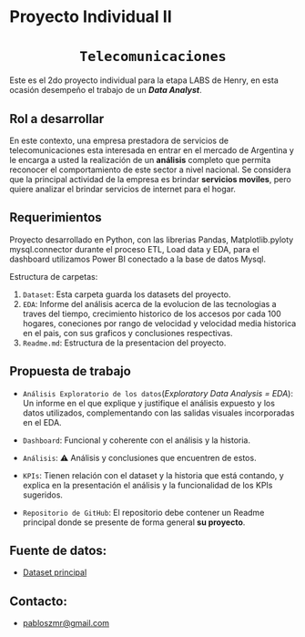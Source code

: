 # Proyecto Individual II

# <h1 align="center">**`Telecomunicaciones`**</h1>


Este es el 2do proyecto individual para la etapa LABS de Henry, en esta ocasión desempeño el trabajo de un ***Data Analyst***.

## Rol a desarrollar

En este contexto, una empresa prestadora de servicios de telecomunicaciones esta interesada en entrar en el mercado de Argentina y le encarga a usted la realización de un **análisis** completo que permita reconocer el comportamiento de este sector a nivel nacional. Se considera que la principal actividad de la empresa es brindar **servicios moviles**, pero quiere analizar el brindar servicios de internet para el hogar.

## Requerimientos
Proyecto desarrollado en Python, con las librerias Pandas, Matplotlib.pyloty mysql.connector durante el proceso ETL, Load data y EDA, para el dashboard utilizamos Power BI conectado a la base de datos Mysql.

Estructura de carpetas:

1. `Dataset`: Esta carpeta guarda los datasets del proyecto.
2. `EDA`: Informe del análisis acerca de la evolucion de las tecnologias a traves del tiempo, crecimiento historico de los accesos por cada 100 hogares, coneciones por rango de velocidad y velocidad media historica en el pais, con sus graficos y conclusiones respectivas.
3. `Readme.md`: Estructura de la presentacion del proyecto.

## Propuesta de trabajo

* `Análisis Exploratorio de los datos`(_Exploratory Data Analysis = EDA_):
Un informe en el que explique y justifique el análisis expuesto y los datos utilizados, complementando con las salidas visuales incorporadas en el EDA.

* `Dashboard`:
Funcional y coherente con el análisis y la historia.

* `Análisis`: :warning:
Análisis y conclusiones que encuentren de estos.

* `KPIs`:
Tienen relación con el dataset y la historia que está contando, y explica en la presentación el análisis y la funcionalidad de los KPIs sugeridos.

* `Repositorio de GitHub`:
El repositorio debe contener un Readme principal donde se presente de forma general **su proyecto**.

## Fuente de datos:
- [Dataset principal](https://datosabiertos.enacom.gob.ar/dashboards/20000/acceso-a-internet/)

## Contacto:
- pabloszmr@gmail.com
